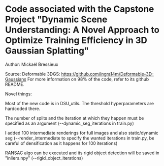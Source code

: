 # Code associated with the Capstone Project "Dynamic Scene Understanding: A Novel Approach to Optimize Training Efficiency in 3D Gaussian Splatting"

Author: Mickaël Bressieux

Source: Deformable 3DGS: https://github.com/ingra14m/Deformable-3D-Gaussians
For more information on 98% of the code, refer to its github README.


Novel things:

Most of the new code is in DSU_utils. The threshold hyperparameters are hardcoded there.

The number of splits and the iteration at which they happen must be specified as an argument (--dynamic_seg_iterations in train.py)

I added 100 intermediate renderings for full images and also static/dynamic seg (--render_intermediate to specify the wanted iterations in train.py, be careful of densification as it happens for 100 iterations)

RANSAC algo can be executed and its rigid object detection will be saved in "inliers.npy" (--rigid_object_iterations)


